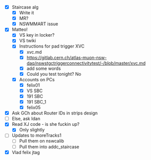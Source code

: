 - [x] Staircase alg
  - [x] Write it
  - [x] MR?
  - [x] NSWMMART issue
- [x] Matteo!
  - [x] VS key in locker?
  - [x] VS twiki
  - [x] Instructions for pad trigger XVC
    - [x] xvc.md
    - [x] https://gitlab.cern.ch/atlas-muon-nsw-daq/nswstgctriggerconnectivitytest/-/blob/master/xvc.md
    - [x] add some words
    - [x] Could you test tonight? No
  - [x] Accounts on PCs
    - [x] felix01
    - [x] VS SBC
    - [x] 191 SBC
    - [x] 191 SBC_1
    - [x] felix05
- [x] Ask GCh about Router IDs in strips design
- [ ] Else, ask Idan
- [x] Read XJ code - is she fuckin up?
  - [x] Only slightly
- [ ] Updates to moreTracks1
  - [ ] Pull them on nswcalib
  - [ ] Pull them into addc_staircase
- [x] Vlad felix jtag
